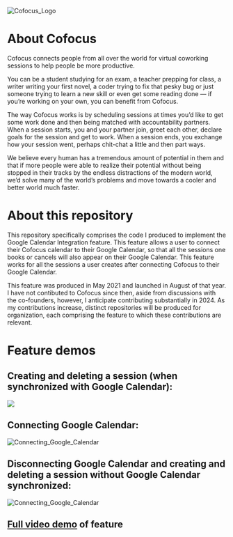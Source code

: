 ![Cofocus_Logo](https://github.com/anshulpattoo/cofocus-contributions/assets/41569741/2c99e52c-c6b9-4f4a-ab17-dd9af9eb0d23)

# About Cofocus
Cofocus connects people from all over the world for virtual coworking sessions to help people be more productive.

You can be a student studying for an exam, a teacher prepping for class, a writer writing your first novel, a coder trying to fix that pesky bug or just someone trying to learn a new skill or even get some reading done — if you’re working on your own, you can benefit from Cofocus.

The way Cofocus works is by scheduling sessions at times you’d like to get some work done and then being matched with accountability partners. When a session starts, you and your partner join, greet each other, declare goals for the session and get to work. When a session ends, you exchange how your session went, perhaps chit-chat a little and then part ways.

We believe every human has a tremendous amount of potential in them and that if more people were able to realize their potential without being stopped in their tracks by the endless distractions of the modern world, we’d solve many of the world’s problems and move towards a cooler and better world much faster.

# About this repository
This repository specifically comprises the code I produced to implement the Google Calendar Integration feature. This feature allows a user to connect their Cofocus calendar to their Google Calendar, so that all the sessions one books or cancels will also appear on their Google Calendar. This feature works for all the sessions a user creates after connecting Cofocus to their Google Calendar.

This feature was produced in May 2021 and launched in August of that year. I have not contibuted to Cofocus since then, aside from discussions with the co-founders, however, I anticipate contributing substantially in 2024. As my contributions increase, distinct repositories will be produced for organization, each comprising the feature to which these contributions are relevant.

# Feature demos

## Creating and deleting a session (when synchronized with Google Calendar):
![](https://github.com/anshulpattoo/cofocus-contributions/blob/main/readme_files/session_creation_deletion.gif)

## Connecting Google Calendar:
![Connecting_Google_Calendar](https://github.com/anshulpattoo/cofocus-contributions/assets/41569741/035afff8-54ba-4010-9f28-ba7dcb4a117a)

## Disconnecting Google Calendar and creating and deleting a session without Google Calendar synchronized:

![Connecting_Google_Calendar](https://github.com/anshulpattoo/cofocus-contributions/blob/main/readme_files/session_creation_deletion_disconnected_gcal.gif)

## [Full video demo](https://youtu.be/FCxxXJ9WBtQ) of feature
